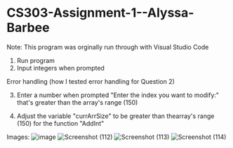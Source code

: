 # CS303-Assignment-1--Alyssa-Barbee

Note: This program was orginally run through with Visual Studio Code

1. Run program
2. Input integers when prompted

Error handling (how I tested error handling for Question 2)

3. Enter a number when prompted "Enter the index you want to modify:" that's greater than the array's range (150)

4. Adjust the variable "currArrSize" to be greater than thearray's range (150) for the function "AddInt"

Images:
![image](https://github.com/user-attachments/assets/50cd763a-534c-4928-b03e-3f0f12c5b498)
![Screenshot (112)](https://github.com/user-attachments/assets/faad1b17-82a5-4ed6-aa67-0a99cbee75f1)
![Screenshot (113)](https://github.com/user-attachments/assets/3f06d457-22e5-433d-8d78-72c58957c4ad)
![Screenshot (114)](https://github.com/user-attachments/assets/726860d6-4667-402f-98fd-7c6d7aca742e)


